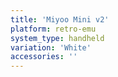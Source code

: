 ```yaml
---
title: 'Miyoo Mini v2'
platform: retro-emu
system_type: handheld
variation: 'White'
accessories: ''
---
```

